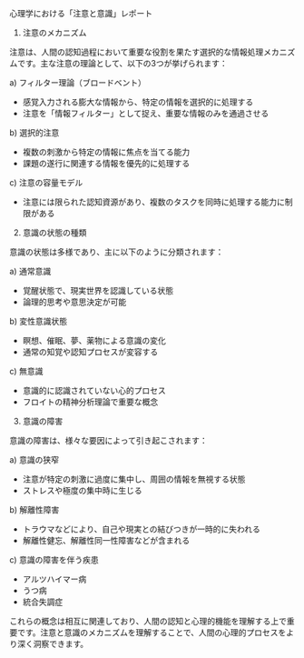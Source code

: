 心理学における「注意と意識」レポート

1. 注意のメカニズム

注意は、人間の認知過程において重要な役割を果たす選択的な情報処理メカニズムです。主な注意の理論として、以下の3つが挙げられます：

a) フィルター理論（ブロードベント）
- 感覚入力される膨大な情報から、特定の情報を選択的に処理する
- 注意を「情報フィルター」として捉え、重要な情報のみを通過させる

b) 選択的注意
- 複数の刺激から特定の情報に焦点を当てる能力
- 課題の遂行に関連する情報を優先的に処理する

c) 注意の容量モデル
- 注意には限られた認知資源があり、複数のタスクを同時に処理する能力に制限がある

2. 意識の状態の種類

意識の状態は多様であり、主に以下のように分類されます：

a) 通常意識
- 覚醒状態で、現実世界を認識している状態
- 論理的思考や意思決定が可能

b) 変性意識状態
- 瞑想、催眠、夢、薬物による意識の変化
- 通常の知覚や認知プロセスが変容する

c) 無意識
- 意識的に認識されていない心的プロセス
- フロイトの精神分析理論で重要な概念

3. 意識の障害

意識の障害は、様々な要因によって引き起こされます：

a) 意識の狭窄
- 注意が特定の刺激に過度に集中し、周囲の情報を無視する状態
- ストレスや極度の集中時に生じる

b) 解離性障害
- トラウマなどにより、自己や現実との結びつきが一時的に失われる
- 解離性健忘、解離性同一性障害などが含まれる

c) 意識の障害を伴う疾患
- アルツハイマー病
- うつ病
- 統合失調症

これらの概念は相互に関連しており、人間の認知と心理的機能を理解する上で重要です。注意と意識のメカニズムを理解することで、人間の心理的プロセスをより深く洞察できます。